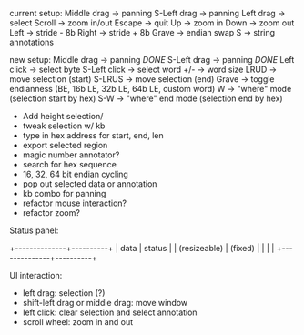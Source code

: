 current setup:
Middle drag -> panning
S-Left drag -> panning
Left drag -> select
Scroll -> zoom in/out
Escape -> quit
Up -> zoom in
Down -> zoom out
Left -> stride - 8b
Right -> stride + 8b
Grave -> endian swap
S -> string annotations

new setup:
Middle drag -> panning *DONE*
S-Left drag -> panning *DONE*
Left click -> select byte
S-Left click -> select word
+/- -> word size
LRUD -> move selection (start)
S-LRUS -> move selection (end)
Grave -> toggle endianness (BE, 16b LE, 32b LE, 64b LE, custom word)
W -> "where" mode (selection start by hex)
S-W -> "where" end mode (selection end by hex)

* Add height selection/
* tweak selection w/ kb
* type in hex address for start, end, len
* export selected region
* magic number annotator?
* search for hex sequence
* 16, 32, 64 bit endian cycling
* pop out selected data or annotation
* kb combo for panning
* refactor mouse interaction?
* refactor zoom?

Status panel:

+--------------+----------+
|  data        |  status  |
| (resizeable) | (fixed)  |
|              |          |
+--------------+----------+


UI interaction:
* left drag: selection (?)
* shift-left drag or middle drag: move window
* left click: clear selection and select annotation
* scroll wheel: zoom in and out
